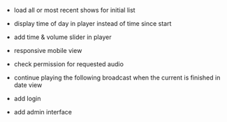 * load all or most recent shows for initial list
* display time of day in player instead of time since start
* add time & volume slider in player
* responsive mobile view
* check permission for requested audio
* continue playing the following broadcast when the current is finished in date view

* add login
* add admin interface
